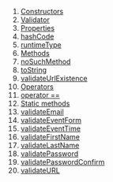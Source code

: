 1.  [Constructors](./Validator-class.md)
2.  [Validator](./Validator/Validator.md)
3.  [Properties](./Validator-class.md)
4.  [hashCode](https://api.flutter.dev/flutter/dart-core/Object/hashCode.html)
5.  [runtimeType](https://api.flutter.dev/flutter/dart-core/Object/runtimeType.html)
6.  [Methods](./Validator-class.md)
7.  [noSuchMethod](https://api.flutter.dev/flutter/dart-core/Object/noSuchMethod.html)
8.  [toString](https://api.flutter.dev/flutter/dart-core/Object/toString.html)
9.  [validateUrlExistence](./Validator/validateUrlExistence.md)
10. [Operators](./Validator-class.md)
11. [operator
    ==](https://api.flutter.dev/flutter/dart-core/Object/operator_equals.html)
12. [Static
    methods](./Validator-class.md)
13. [validateEmail](./Validator/validateEmail.md)
14. [validateEventForm](./Validator/validateEventForm.md)
15. [validateEventTime](./Validator/validateEventTime.md)
16. [validateFirstName](./Validator/validateFirstName.md)
17. [validateLastName](./Validator/validateLastName.md)
18. [validatePassword](./Validator/validatePassword.md)
19. [validatePasswordConfirm](./Validator/validatePasswordConfirm.md)
20. [validateURL](./Validator/validateURL.md)
